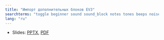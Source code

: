 ```yaml
---
title: "Импорт дополнительных блоков EV3"
searchterms: "toggle beginner sound sound_block notes tones beeps noises rsf importing_additional_lego_blocks"
lang: "ru"
---
```

 <ul>
 <li class="ng-binding">Slides:
 <a href="ProgrammingLessons/beginner/ImportingBlocks.pptx">PPTX</a>,
 <a href="ProgrammingLessons/beginner/ImportingBlocks.pdf">PDF</a>
 </li>
 </ul>
